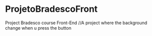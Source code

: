 # ProjetoBradescoFront
Project Bradesco course Front-End
//A project where the background change when u press the button
